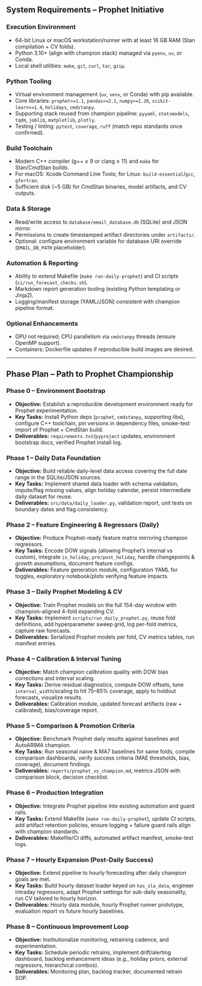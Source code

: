 ## System Requirements – Prophet Initiative

### Execution Environment
- 64-bit Linux or macOS workstation/runner with at least 16 GB RAM (Stan compilation + CV folds).
- Python 3.10+ (align with champion stack) managed via `pyenv`, `uv`, or Conda.
- Local shell utilities: `make`, `git`, `curl`, `tar`, `gzip`.

### Python Tooling
- Virtual environment management (`uv`, `venv`, or Conda) with pip available.
- Core libraries: `prophet>=1.1`, `pandas>=2.1`, `numpy>=1.26`, `scikit-learn>=1.4`, `holidays`, `cmdstanpy`.
- Supporting stack reused from champion pipeline: `pyyaml`, `statsmodels`, `tqdm`, `joblib`, `matplotlib`, `plotly`.
- Testing / linting: `pytest`, `coverage`, `ruff` (match repo standards once confirmed).

### Build Toolchain
- Modern C++ compiler (g++ ≥ 9 or clang ≥ 11) and `make` for Stan/CmdStan builds.
- For macOS: Xcode Command Line Tools; for Linux: `build-essential`/`gcc`, `gfortran`.
- Sufficient disk (~5 GB) for CmdStan binaries, model artifacts, and CV outputs.

### Data & Storage
- Read/write access to `database/email_database.db` (SQLite) and JSON mirror.
- Permissions to create timestamped artifact directories under `artifacts/`.
- Optional: configure environment variable for database URI override (`EMAIL_DB_PATH` placeholder).

### Automation & Reporting
- Ability to extend Makefile (`make run-daily-prophet`) and CI scripts (`ci/run_forecast_checks.sh`).
- Markdown report generation tooling (existing Python templating or Jinja2).
- Logging/manifest storage (YAML/JSON) consistent with champion pipeline format.

### Optional Enhancements
- GPU not required; CPU parallelism via `cmdstanpy` threads (ensure OpenMP support).
- Containers: Dockerfile updates if reproducible build images are desired.

---

## Phase Plan – Path to Prophet Championship

### Phase 0 – Environment Bootstrap
- **Objective:** Establish a reproducible development environment ready for Prophet experimentation.
- **Key Tasks:** Install Python deps (`prophet`, `cmdstanpy`, supporting libs), configure C++ toolchain, pin versions in dependency files, smoke-test import of Prophet + CmdStan build.
- **Deliverables:** `requirements.txt`/`pyproject` updates, environment bootstrap docs, verified Prophet install log.

### Phase 1 – Daily Data Foundation
- **Objective:** Build reliable daily-level data access covering the full date range in the SQLite/JSON sources.
- **Key Tasks:** Implement shared data loader with schema validation, impute/flag missing values, align holiday calendar, persist intermediate daily dataset for reuse.
- **Deliverables:** `src/data/daily_loader.py`, validation report, unit tests on boundary dates and flag consistency.

### Phase 2 – Feature Engineering & Regressors (Daily)
- **Objective:** Produce Prophet-ready feature matrix mirroring champion regressors.
- **Key Tasks:** Encode DOW signals (allowing Prophet’s internal vs custom), integrate `is_holiday`, `pre/post_holiday`, handle changepoints & growth assumptions, document feature configs.
- **Deliverables:** Feature generation module, configuration YAML for toggles, exploratory notebook/plots verifying feature impacts.

### Phase 3 – Daily Prophet Modeling & CV
- **Objective:** Train Prophet models on the full 154-day window with champion-aligned 4-fold expanding CV.
- **Key Tasks:** Implement `scripts/run_daily_prophet.py`, reuse fold definitions, add hyperparameter sweep grid, log per-fold metrics, capture raw forecasts.
- **Deliverables:** Serialized Prophet models per fold, CV metrics tables, run manifest entries.

### Phase 4 – Calibration & Interval Tuning
- **Objective:** Match champion calibration quality with DOW bias corrections and interval scaling.
- **Key Tasks:** Derive residual diagnostics, compute DOW offsets, tune `interval_width`/scaling to hit 75–85% coverage, apply to holdout forecasts, visualize results.
- **Deliverables:** Calibration module, updated forecast artifacts (raw + calibrated), bias/coverage report.

### Phase 5 – Comparison & Promotion Criteria
- **Objective:** Benchmark Prophet daily results against baselines and AutoARIMA champion.
- **Key Tasks:** Run seasonal naive & MA7 baselines for same folds, compile comparison dashboards, verify success criteria (MAE thresholds, bias, coverage), document findings.
- **Deliverables:** `reports/prophet_vs_champion.md`, metrics JSON with comparison block, decision checklist.

### Phase 6 – Production Integration
- **Objective:** Integrate Prophet pipeline into existing automation and guard rails.
- **Key Tasks:** Extend Makefile (`make run-daily-prophet`), update CI scripts, add artifact retention policies, ensure logging + failure guard rails align with champion standards.
- **Deliverables:** Makefile/CI diffs, automated artifact manifest, smoke-test logs.

### Phase 7 – Hourly Expansion (Post-Daily Success)
- **Objective:** Extend pipeline to hourly forecasting after daily champion goals are met.
- **Key Tasks:** Build hourly dataset loader keyed on `has_sla_data`, engineer intraday regressors, adapt Prophet settings for sub-daily seasonality, run CV tailored to hourly horizon.
- **Deliverables:** Hourly data module, hourly Prophet runner prototype, evaluation report vs future hourly baselines.

### Phase 8 – Continuous Improvement Loop
- **Objective:** Institutionalize monitoring, retraining cadence, and experimentation.
- **Key Tasks:** Schedule periodic retrains, implement drift/alerting dashboard, backlog enhancement ideas (e.g., holiday priors, external regressors, hierarchical combos).
- **Deliverables:** Monitoring plan, backlog tracker, documented retrain SOP.
